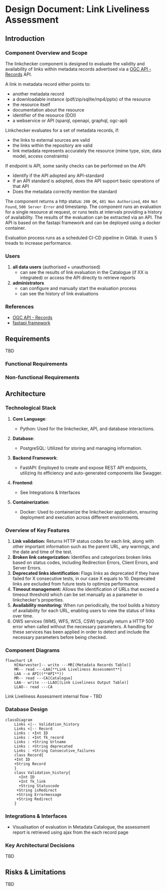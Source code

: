 # Design Document: Link Liveliness Assessment

## Introduction

### Component Overview and Scope

The linkchecker component is designed to evaluate the validity and availability of links within metadata records advertised via a [OGC API - Records](https://ogcapi.ogc.org/records/) API.

A link in metadata record either points to:
-	another metadata record
-	a downloadable instance (pdf/zip/sqlite/mp4/pptx) of the resource
   - the resource itself
   - documentation about the resource
   - identifier of the resource (DOI)	   
-	a webservice or API (sparql, openapi, graphql, ogc-api)

Linkchecker evaluates for a set of metadata records, if:
-	the links to external sources are valid
-	the links within the repository are valid
-	link metadata represents accurately the resource (mime type, size, data model, access constraints)

If endpoint is API, some sanity checks can be performed on the API:
-	Identify if the API adopted any API-standard
-	If an API standard is adopted, does the API support basic operations of that API
-	Does the metadata correctly mention the standard

The component returns a http status: `200 OK`, `401 Non Authorized`, `404 Not Found`, `500 Server Error` and timestamp.
The component runs an evaluation for a single resource at request, or runs tests at intervals providing a history of availability.
The results of the evaluation can be extracted via an API. The API is based on the fastapi framework and can be deployed using a docker container.

Evaluation process runs as a scheduled CI-CD pipeline in Gitlab. It uses 5 treads to increase performance. 

### Users
1. **all data users** (authorised + unauthorised)
   - can see the results of link evaluation in the Catalogue (if XX is integrated) or access the API directly to retrieve reports
2. **administrators**
   - can configure and manually start the evaluation process
   - can see the history of link evaluations

### References
-	[OGC API - Records](https://ogcapi.ogc.org/records/)
-	[fastapi framework](https://fastapi.tiangolo.com/)

## Requirements
TBD
### Functional Requirements
### Non-functional Requirements

## Architecture

### Technological Stack

1. **Core Language**:
   - Python: Used for the linkchecker, API, and database interactions.

2. **Database**:
   - PostgreSQL: Utilized for storing and managing information.

3. **Backend Framework**:
   - FastAPI: Employed to create and expose REST API endpoints, utilizing its efficiency and auto-generated components like Swagger.

4. **Frontend**:
   - See Integrations & Interfaces 

4. **Containerization**:
   - Docker: Used to containerize the linkchecker application, ensuring deployment and execution across different environments.

### Overview of Key Features
1.	**Link validation:** Returns HTTP status codes for each link, along with other important information such as the parent URL, any warnings, and the date and time of the test. 
2.	**Broken link categorization:** Identifies and categorizes broken links based on status codes, including Redirection Errors, Client Errors, and Server Errors. 
3.	**Deprecated links identification:** Flags links as deprecated if they have failed for X consecutive tests, in our case X equals to 10. Deprecated links are excluded from future tests to optimize performance. 
4.	**Timeout management:** Allows the identification of URLs that exceed a timeout threshold which can be set manually as a parameter in linkchecker's properties. 
5.	**Availability monitoring:** When run periodically, the tool builds a history of availability for each URL, enabling users to view the status of links over time. 
6.	OWS services (WMS, WFS, WCS, CSW) typically return a HTTP 500 error when called without the necessary parameters. A handling for these services has been applied in order to detect and include the necessary parameters before being checked.

### Component Diagrams

```mermaid
flowchart LR
    H[Harvester]-- write ---MR[(Metadata Records Table)]
    MR-- read ---LAA[**Link Liveliness Assessment**]
    LAA --o API((**API**))
    MR-- read ---CA[Catalogue]
    LAA-- write ---LLAO[(Link Liveliness Output Table)]
    LLAO-- read ---CA

```

Link Liveliness Assessment internal flow - TBD

### Database Design

```mermaid
classDiagram
    Links <|-- Validation_history
    Links <|-- Record
    Links : +Int ID
    Links : +Int fk_record
    Links : +String Urlname
    Links : +String deprecated
    Links : +String Consecutive_failures
    class Record{
    +Int ID
    +String Record
    }
    class Validation_history{
      +Int ID
      +Int fk_link
      +String Statuscode
     +String isRedirect
     +String Errormessage
     +String Redirect
    }
```

### Integrations & Interfaces
-	Visualisation of evaluation in Metadata Catalogue, the assessment report is retrieved using ajax from the each record page

### Key Architectural Decisions

TBD

## Risks & Limitations

TBD
